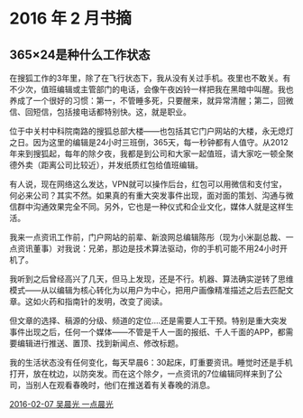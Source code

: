 # 2016 年 2 月书摘

## 365×24是种什么工作状态

在搜狐工作的3年里，除了在飞行状态下，我从没有关过手机。夜里也不敢关。有不少次，值班编辑或主管部门的电话，会像午夜凶铃一样把我在黑暗中叫醒。我也养成了一个很好的习惯：第一，不管睡多死，只要醒来，就异常清醒；第二，回微信、回短信，包括接电话都特别快。这，就是职业。

位于中关村中科院南路的搜狐总部大楼——也包括其它门户网站的大楼，永无熄灯之日。因为这里的编辑是24小时三班倒，365天，每一秒钟都有人值守。从2012年来到搜狐起，每年的除夕夜，我都是到公司和大家一起值班，请大家吃一顿全聚德外卖（距离公司比较近），并发纸质红包给值班编辑。

有人说，现在网络这么发达，VPN就可以操作后台，红包可以用微信和支付宝，何必来公司？其实不然。如果真的有重大突发事件出现，面对面的策划、沟通与微信群中沟通效果完全不同。另外，它也是一种仪式和企业文化，媒体人就是这样生活。

我来一点资讯工作前，门户网站的前辈、新浪网总编辑陈彤（现为小米副总裁、一点资讯董事）对我说：兄弟，那边是技术算法驱动，你的手机可能不用24小时开机了。

我听到之后曾经高兴了几天，但马上发现，还是不行。机器、算法确实逆转了思维模式——从以编辑为核心转化为以用户为中心，把用户画像精准描述之后去匹配文章。这如火药和指南针的发明，改变了阅读。

但文章的选择、稿源的分级、频道的定位….还是需要人工干预。特别是重大突发事件出现之后，任何一个媒体——不管是千人一面的报纸、千人千面的APP，都需要编辑进行推送、置顶、找到新闻点、修改标题。

我的生活状态没有任何变化，每天早晨6：30起床，盯重要资讯。睡觉时还是手机打开，放在枕边，以防突发。而在这个除夕，一点资讯的7位编辑同样来到了公司，当别人在观看春晚时，他们在推送着有关春晚的消息。

[2016-02-07 吴晨光 一点晨光](http://www.yidianzixun.com/home?page=article&id=0CJfr1di)


